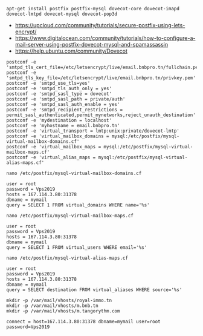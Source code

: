 
```
apt-get install postfix postfix-mysql dovecot-core dovecot-imapd dovecot-lmtpd dovecot-mysql dovecot-pop3d
```
- https://upcloud.com/community/tutorials/secure-postfix-using-lets-encrypt/
- https://www.digitalocean.com/community/tutorials/how-to-configure-a-mail-server-using-postfix-dovecot-mysql-and-spamassassin
- https://help.ubuntu.com/community/Dovecot

```
postconf -e 'smtpd_tls_cert_file=/etc/letsencrypt/live/email.bnbpro.tn/fullchain.pem'
postconf -e 'smtpd_tls_key_file=/etc/letsencrypt/live/email.bnbpro.tn/privkey.pem'
postconf -e 'smtpd_use_tls=yes'
postconf -e 'smtpd_tls_auth_only = yes'
postconf -e 'smtpd_sasl_type = dovecot'
postconf -e 'smtpd_sasl_path = private/auth'
postconf -e 'smtpd_sasl_auth_enable = yes'
postconf -e 'smtpd_recipient_restrictions = permit_sasl_authenticated,permit_mynetworks,reject_unauth_destination'
postconf -e 'mydestination = localhost'
postconf -e 'myhostname = email.bnbpro.tn'
postconf -e 'virtual_transport = lmtp:unix:private/dovecot-lmtp'
postconf -e 'virtual_mailbox_domains = mysql:/etc/postfix/mysql-virtual-mailbox-domains.cf'
postconf -e 'virtual_mailbox_maps = mysql:/etc/postfix/mysql-virtual-mailbox-maps.cf'
postconf -e 'virtual_alias_maps = mysql:/etc/postfix/mysql-virtual-alias-maps.cf'
```
```
nano /etc/postfix/mysql-virtual-mailbox-domains.cf
		
user = root
password = Vps2019
hosts = 167.114.3.80:31378
dbname = mymail
query = SELECT 1 FROM virtual_domains WHERE name='%s'
```

```
nano /etc/postfix/mysql-virtual-mailbox-maps.cf 
		
user = root
password = Vps2019
hosts = 167.114.3.80:31378
dbname = mymail
query = SELECT 1 FROM virtual_users WHERE email='%s'
```
```
nano /etc/postfix/mysql-virtual-alias-maps.cf

user = root
password = Vps2019
hosts = 167.114.3.80:31378
dbname = mymail
query = SELECT destination FROM virtual_aliases WHERE source='%s'
````
```
mkdir -p /var/mail/vhosts/royal-immo.tn
mkdir -p /var/mail/vhosts/m.bnb.tn
mkdir -p /var/mail/vhosts/m.tangorythm.com
```
```
connect = host=167.114.3.80:31378 dbname=mymail user=root password=Vps2019
```



